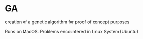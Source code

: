 # GA

creation of a genetic algorithm for proof of concept purposes

Runs on MacOS. Problems encountered in Linux System (Ubuntu)
